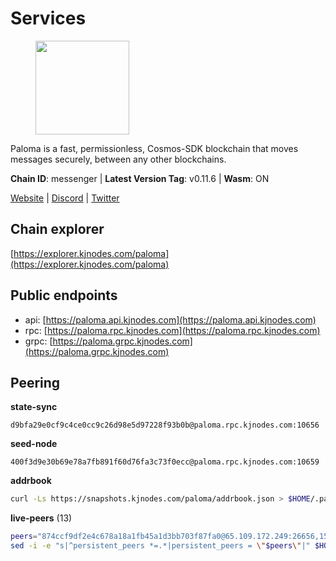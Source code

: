 # Services

<figure><img src="https://raw.githubusercontent.com/kj89/testnet_manuals/main/pingpub/logos/paloma.png" width="150" alt=""><figcaption></figcaption></figure>

Paloma is a fast, permissionless, Cosmos-SDK blockchain that  moves messages securely, between any other blockchains.

**Chain ID**: messenger | **Latest Version Tag**: v0.11.6 | **Wasm**: ON

[Website](https://www.palomachain.com) | [Discord](https://discord.gg/tKVFpfdSw4) | [Twitter](https://twitter.com/paloma_chain)




## Chain explorer
[https://explorer.kjnodes.com/paloma](https://explorer.kjnodes.com/paloma)

## Public endpoints

* api: [https://paloma.api.kjnodes.com](https://paloma.api.kjnodes.com)
* rpc: [https://paloma.rpc.kjnodes.com](https://paloma.rpc.kjnodes.com)
* grpc: [https://paloma.grpc.kjnodes.com](https://paloma.grpc.kjnodes.com)

## Peering

**state-sync**

```text
d9bfa29e0cf9c4ce0cc9c26d98e5d97228f93b0b@paloma.rpc.kjnodes.com:10656
```

**seed-node**

```text
400f3d9e30b69e78a7fb891f60d76fa3c73f0ecc@paloma.rpc.kjnodes.com:10659
```

**addrbook**
```bash
curl -Ls https://snapshots.kjnodes.com/paloma/addrbook.json > $HOME/.paloma/config/addrbook.json
```

**live-peers** (13)
```bash
peers="874ccf9df2e4c678a18a1fb45a1d3bb703f87fa0@65.109.172.249:26656,15f4b11b50810b5046679a12b494e42a2c9034fd@65.109.30.12:26656,317141e329bc214a76ba92201f6818574ebe5323@135.181.114.98:36656,1a0232b9426aa1c7a78c92a2136b69d050bb6942@65.108.224.126:26656,7fc87c698d58bcbd1c6092f951d5f150eed05744@138.201.156.255:26656,60066422d3b70fbf7571012b267dc2cccd9603d5@149.102.156.223:26656,16f0d09580054101394ea08bbb48b1ad5bb91a27@95.214.52.144:10656,22e7a98b54070bee0f504305d9ed0fb7a2b24ab6@34.221.60.207:26656,d9bfa29e0cf9c4ce0cc9c26d98e5d97228f93b0b@65.109.88.38:10656,06e9c9d5c07755d36241249a568b51ec8476fe65@135.181.220.168:26656,f4c43099e04b721c54a454dad85f61da49be90bc@65.108.199.222:28656,106350c704aa5e2e0af1464cd3269372d86a9b24@148.113.137.33:26656,b92c94f00b46500a5ff8920acd438c0873c2f9da@50.116.13.101:26656"
sed -i -e "s|^persistent_peers *=.*|persistent_peers = \"$peers\"|" $HOME/.paloma/config/config.toml
```
